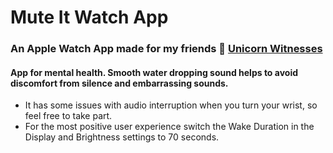 # Mute It Watch App
### An Apple Watch App made for my friends 🦄  [Unicorn Witnesses](https://unicornwitnesses.com/) 
#### App for mental health. Smooth water dropping sound helps to avoid discomfort from silence and embarrassing sounds.

- It has some issues with audio interruption when you turn your wrist, so feel free to take part.
- For the most positive user experience switch the Wake Duration in the Display and Brightness settings to 70 seconds.
